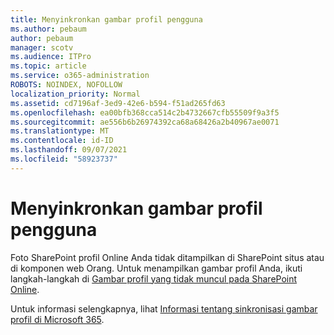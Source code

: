 ```yaml
---
title: Menyinkronkan gambar profil pengguna
ms.author: pebaum
author: pebaum
manager: scotv
ms.audience: ITPro
ms.topic: article
ms.service: o365-administration
ROBOTS: NOINDEX, NOFOLLOW
localization_priority: Normal
ms.assetid: cd7196af-3ed9-42e6-b594-f51ad265fd63
ms.openlocfilehash: ea00bfb368cca514c2b4732667cfb55509f9a3f5
ms.sourcegitcommit: ae556b6b26974392ca68a68426a2b40967ae0071
ms.translationtype: MT
ms.contentlocale: id-ID
ms.lasthandoff: 09/07/2021
ms.locfileid: "58923737"
---
```

# <a name="sync-a-users-profile-picture"></a>Menyinkronkan gambar profil pengguna

Foto SharePoint profil Online Anda tidak ditampilkan di SharePoint situs atau di komponen web Orang. Untuk menampilkan gambar profil Anda, ikuti langkah-langkah di [Gambar profil yang tidak muncul pada SharePoint Online](https://docs.microsoft.com/sharepoint/troubleshoot/administration/profile-picture-not-showing).

Untuk informasi selengkapnya, lihat [Informasi tentang sinkronisasi gambar profil di Microsoft 365](https://support.office.com/article/information-about-profile-picture-synchronization-in-office-365-20594d76-d054-4af4-a660-401133e3d48a).

